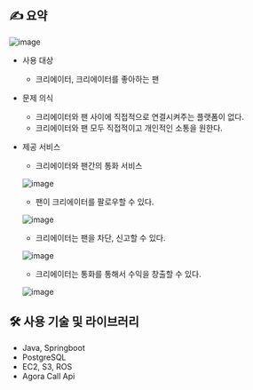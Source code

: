 ## ✍️ 요약
![image](https://github.com/ApptiveDev/apptive-19th-bridge-backend/assets/84318115/f4b2d5f1-4992-40a9-a3d6-aef524aa50c1)



- 사용 대상
    - 크리에이터, 크리에이터를 좋아하는 팬
- 문제 의식
    - 크리에이터와 팬 사이에 직접적으로 연결시켜주는 플랫폼이 없다.
    - 크리에이터와 팬 모두 직접적이고 개인적인 소통을 원한다.
- 제공 서비스
    - 크리에이터와 팬간의 통화 서비스

    ![image](https://github.com/ApptiveDev/apptive-19th-bridge-backend/assets/84318115/f7bc169f-a9a4-423f-9e44-c840b8e1d246)

    - 팬이 크리에이터를 팔로우할 수 있다.
      
    ![image](https://github.com/ApptiveDev/apptive-19th-bridge-backend/assets/84318115/aebfb26d-bece-4854-b92c-138c76761b02)

    - 크리에이터는 팬을 차단, 신고할 수 있다.
 
    ![image](https://github.com/ApptiveDev/apptive-19th-bridge-backend/assets/84318115/1e8018cc-32ab-40fb-8e19-b32c4cb40d15)

    - 크리에이터는 통화를 통해서 수익을 창출할 수 있다.

    ![image](https://github.com/ApptiveDev/apptive-19th-bridge-backend/assets/84318115/6982e55c-f270-499e-8b9b-3a1e20fc4d52)


## 🛠 사용 기술 및 라이브러리

- Java, Springboot
- PostgreSQL
- EC2, S3, ROS
- Agora Call Api

